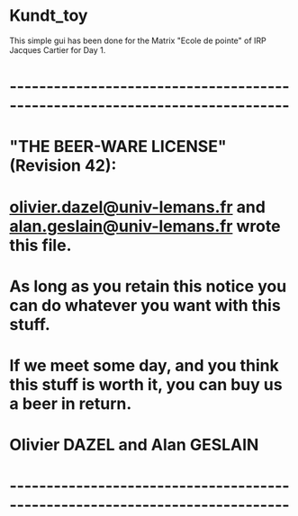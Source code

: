 # Kundt_toy

This simple gui has been done for the Matrix "Ecole de pointe" of IRP Jacques Cartier for Day 1. 

# ----------------------------------------------------------------------------
# "THE BEER-WARE LICENSE" (Revision 42):
# <olivier.dazel@univ-lemans.fr> and <alan.geslain@univ-lemans.fr> wrote this file.  
# As long as you retain this notice you can do whatever you want with this stuff. 
# If we meet some day, and you think this stuff is worth it, you can buy us a beer in return.       
# Olivier DAZEL and Alan GESLAIN
# ----------------------------------------------------------------------------
